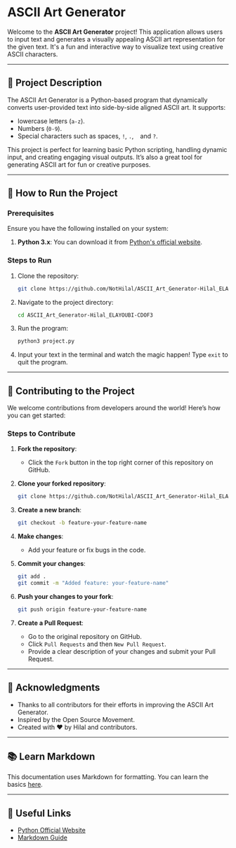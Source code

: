 
# ASCII Art Generator

Welcome to the **ASCII Art Generator** project! This application allows users to input text and generates a visually appealing ASCII art representation for the given text. It's a fun and interactive way to visualize text using creative ASCII characters.

---

## 📝 Project Description

The ASCII Art Generator is a Python-based program that dynamically converts user-provided text into side-by-side aligned ASCII art. It supports:
- lowercase letters (`a-z`).
- Numbers (`0-9`).
- Special characters such as spaces, `!`, `.`, ` ` and `?`.

This project is perfect for learning basic Python scripting, handling dynamic input, and creating engaging visual outputs. It’s also a great tool for generating ASCII art for fun or creative purposes.

---

## 🚀 How to Run the Project

### Prerequisites
Ensure you have the following installed on your system:
1. **Python 3.x**: You can download it from [Python's official website](https://www.python.org/).

### Steps to Run
1. Clone the repository:
   ```bash
   git clone https://github.com/NotHilal/ASCII_Art_Generator-Hilal_ELAYOUBI-CDOF3.git
   ```
2. Navigate to the project directory:
   ```bash
   cd ASCII_Art_Generator-Hilal_ELAYOUBI-CDOF3
   ```
3. Run the program:
   ```bash
   python3 project.py
   ```
4. Input your text in the terminal and watch the magic happen! Type `exit` to quit the program.

---

## 👥 Contributing to the Project

We welcome contributions from developers around the world! Here’s how you can get started:

### Steps to Contribute
1. **Fork the repository**:
   - Click the `Fork` button in the top right corner of this repository on GitHub.

2. **Clone your forked repository**:
   ```bash
   git clone https://github.com/NotHilal/ASCII_Art_Generator-Hilal_ELAYOUBI-CDOF3.git
   ```
3. **Create a new branch**:
   ```bash
   git checkout -b feature-your-feature-name
   ```

4. **Make changes**:
   - Add your feature or fix bugs in the code.

5. **Commit your changes**:
   ```bash
   git add .
   git commit -m "Added feature: your-feature-name"
   ```

6. **Push your changes to your fork**:
   ```bash
   git push origin feature-your-feature-name
   ```

7. **Create a Pull Request**:
   - Go to the original repository on GitHub.
   - Click `Pull Requests` and then `New Pull Request`.
   - Provide a clear description of your changes and submit your Pull Request.

---


## 🌟 Acknowledgments

- Thanks to all contributors for their efforts in improving the ASCII Art Generator.
- Inspired by the Open Source Movement.
- Created with ❤️ by Hilal and contributors.

---

## 📚 Learn Markdown

This documentation uses Markdown for formatting. You can learn the basics [here](https://www.markdownguide.org/).

---

## 🔗 Useful Links

- [Python Official Website](https://www.python.org/)
- [Markdown Guide](https://www.markdownguide.org/)
